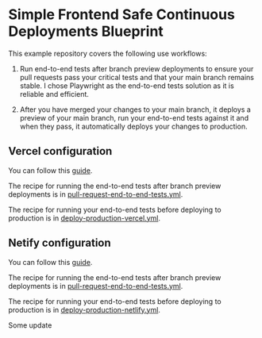 # Simple Frontend Safe Continuous Deployments Blueprint

This example repository covers the following use workflows:

1. Run end-to-end tests after branch preview deployments to ensure your pull requests pass your critical tests and that your main branch remains stable. I chose Playwright as the end-to-end tests solution as it is reliable and efficient.

2. After you have merged your changes to your main branch, it deploys a preview of your main branch, run your end-to-end tests against it and when they pass, it automatically deploys your changes to production.

## Vercel configuration

You can follow this [guide](https://www.simplefrontend.dev/guides/how-to-deploy-safely-with-vercel/).

The recipe for running the end-to-end tests after branch preview deployments is in [pull-request-end-to-end-tests.yml](./.github/workflows//pull-request-end-to-end-tests.yml).

The recipe for running your end-to-end tests before deploying to production is in [deploy-production-vercel.yml](./.github/workflows/deploy-production-vercel.yml).

## Netify configuration

You can follow this [guide](https://www.simplefrontend.dev/guides/how-to-deploy-safely-with-netlify/).

The recipe for running the end-to-end tests after branch preview deployments is in [pull-request-end-to-end-tests.yml](./.github/workflows//pull-request-end-to-end-tests.yml).

The recipe for running your end-to-end tests before deploying to production is in [deploy-production-netlify.yml](./.github/workflows/deploy-production-netlify.yml).

Some update
